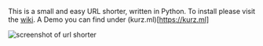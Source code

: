 This is a small and easy URL shorter, written in Python. To install please visit the [wiki](https://git.jonasled.de/jonasled/url_shorter_docker/wiki). A Demo you can find under (kurz.ml)[https://kurz.ml]

![screenshot of url shorter](https://git.jonasled.de/jonasled/url_shorter_docker/src/commit/f38811d5dc5ae7dec0bdc75c90ee88bdee426e70/Screenshot.png)